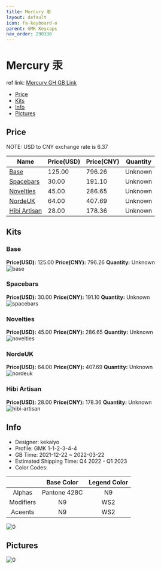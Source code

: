 ```yaml
---
title: Mercury 汞
layout: default
icon: fa-keyboard-o
parent: GMK Keycaps
nav_order: 290330
---
```


# Mercury 汞

ref link: [Mercury GH GB Link](https://geekhack.org/index.php?topic=115826.0)

* [Price](#price)
* [Kits](#kits)
* [Info](#info)
* [Pictures](#pictures)

## Price

NOTE: USD to CNY exchange rate is 6.37

| Name          | Price(USD)   |  Price(CNY) | Quantity |
| ------------- | ------------ |  ---------- | -------- |
|[Base](#base)|125.00|796.26|Unknown|
|[Spacebars](#spacebars)|30.00|191.10|Unknown|
|[Novelties](#novelties)|45.00|286.65|Unknown|
|[NordeUK](#nordeuk)|64.00|407.69|Unknown|
|[Hibi Artisan](#hibi-artisan)|28.00|178.36|Unknown|


## Kits
### Base  
**Price(USD):** 125.00	**Price(CNY):** 796.26	**Quantity:** Unknown  
<img src="{{ 'assets/images/gmk-keycaps/Mercury/kits_pics/base.jpg' | relative_url }}" alt="base" class="image featured">

### Spacebars  
**Price(USD):** 30.00	**Price(CNY):** 191.10	**Quantity:** Unknown  
<img src="{{ 'assets/images/gmk-keycaps/Mercury/kits_pics/spacebars.jpg' | relative_url }}" alt="spacebars" class="image featured">

### Novelties  
**Price(USD):** 45.00	**Price(CNY):** 286.65	**Quantity:** Unknown  
<img src="{{ 'assets/images/gmk-keycaps/Mercury/kits_pics/novelties.jpg' | relative_url }}" alt="novelties" class="image featured">

### NordeUK  
**Price(USD):** 64.00	**Price(CNY):** 407.69	**Quantity:** Unknown  
<img src="{{ 'assets/images/gmk-keycaps/Mercury/kits_pics/nordeuk.jpg' | relative_url }}" alt="nordeuk" class="image featured">

### Hibi Artisan  
**Price(USD):** 28.00	**Price(CNY):** 178.36	**Quantity:** Unknown  
<img src="{{ 'assets/images/gmk-keycaps/Mercury/kits_pics/hibi-artisan.png' | relative_url }}" alt="hibi-artisan" class="image featured">

## Info
* Designer: kekaiyo  
* Profile: GMK 1-1-2-3-4-4  
* GB Time: 2021-12-22 ~ 2022-03-22  
* Estimated Shipping Time: Q4 2022 - Q1 2023  
* Color Codes:  

| |Base Color     | Legend Color
| :-------------: | :-------------: | :------------:
|Alphas|Pantone 428C|N9
|Modifiers|N9|WS2|
|Aceents|N9|WS2|

<img src="{{ 'assets/images/gmk-keycaps/Mercury/0.png' | relative_url }}" alt="0" class="image featured">

## Pictures  
<img src="{{ 'assets/images/gmk-keycaps/Mercury/rendering_pics/0.jpg' | relative_url }}" alt="0" class="image featured">
